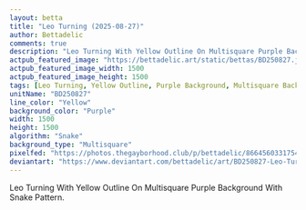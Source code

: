 ```yaml
---
layout: betta
title: "Leo Turning (2025-08-27)"
author: Bettadelic
comments: true
description: "Leo Turning With Yellow Outline On Multisquare Purple Background With Snake Pattern."
actpub_featured_image: "https://bettadelic.art/static/bettas/BD250827.jpg"
actpub_featured_image_width: 1500
actpub_featured_image_height: 1500
tags: [Leo Turning, Yellow Outline, Purple Background, Multisquare Background Pattern, Snake Pattern, August 2025]
unitName: "BD250827"
line_color: "Yellow"
background_color: "Purple"
width: 1500
height: 1500
algorithm: "Snake"
background_type: "Multisquare"
pixelfed: "https://photos.thegayborhood.club/p/bettadelic/866456033175434780"
deviantart: "https://www.deviantart.com/bettadelic/art/BD250827-Leo-Turning-2025-08-27-1234957449"
---
```


Leo Turning With Yellow Outline On Multisquare Purple Background With Snake Pattern.
